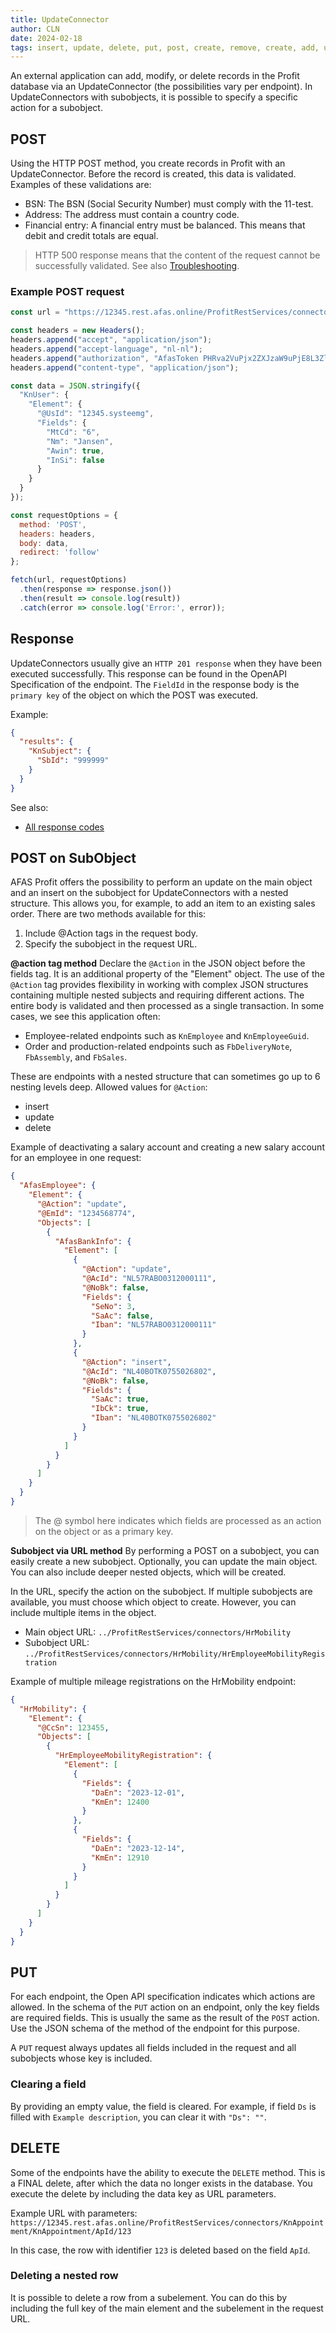 ```yaml
---
title: UpdateConnector
author: CLN
date: 2024-02-18
tags: insert, update, delete, put, post, create, remove, create, add, update
---
```

An external application can add, modify, or delete records in the Profit database via an UpdateConnector (the possibilities vary per endpoint). In UpdateConnectors with subobjects, it is possible to specify a specific action for a subobject.

## POST

Using the HTTP POST method, you create records in Profit with an UpdateConnector. Before the record is created, this data is validated. Examples of these validations are:

- BSN: The BSN (Social Security Number) must comply with the 11-test.
- Address: The address must contain a country code.
- Financial entry: A financial entry must be balanced. This means that debit and credit totals are equal.

> HTTP 500 response means that the content of the request cannot be successfully validated. See also [Troubleshooting](https://docs.afas.help/Profit/en/Troubleshooting).

### Example POST request

``` javascript
const url = "https://12345.rest.afas.online/ProfitRestServices/connectors/KnUser";

const headers = new Headers();
headers.append("accept", "application/json");
headers.append("accept-language", "nl-nl");
headers.append("authorization", "AfasToken PHRva2VuPjx2ZXJzaW9uPjE8L3ZlcnNpb04+PGRhdGE+QURFMzcwQkU4REFGNDBEMEExN0ZGQjkxNEU0MjY3NUU5OTk4QzJENTQ2QTJGNEZBM0U0RjNBQkZBODY3Qjk2RjwvZGF0YT48L3Rva2VuPg==");
headers.append("content-type", "application/json");

const data = JSON.stringify({
  "KnUser": {
    "Element": {
      "@UsId": "12345.systeemg",
      "Fields": {
        "MtCd": "6",
        "Nm": "Jansen",
        "Awin": true,
        "InSi": false
      }
    }
  }
});

const requestOptions = {
  method: 'POST',
  headers: headers,
  body: data,
  redirect: 'follow'
};

fetch(url, requestOptions)
  .then(response => response.json())
  .then(result => console.log(result))
  .catch(error => console.log('Error:', error));
```

## Response

UpdateConnectors usually give an `HTTP 201 response` when they have been executed successfully. This response can be found in the OpenAPI Specification of the endpoint. The `FieldId` in the response body is the `primary key` of the object on which the POST was executed.

Example:

```json
{
  "results": {
    "KnSubject": {
      "SbId": "999999"
    }
  }
}
```

See also:

- [All response codes](https://docs.afas.help/Profit/en/Troubleshooting#http-codes)

## POST on SubObject

AFAS Profit offers the possibility to perform an update on the main object and an insert on the subobject for UpdateConnectors with a nested structure. This allows you, for example, to add an item to an existing sales order. There are two methods available for this:

 1. Include @Action tags in the request body.
 2. Specify the subobject in the request URL.

**@action tag method**
Declare the `@Action` in the JSON object before the fields tag. It is an additional property of the "Element" object. The use of the `@Action` tag provides flexibility in working with complex JSON structures containing multiple nested subjects and requiring different actions. The entire body is validated and then processed as a single transaction. In some cases, we see this application often:

- Employee-related endpoints such as `KnEmployee` and `KnEmployeeGuid`.
- Order and production-related endpoints such as `FbDeliveryNote`, `FbAssembly`, and `FbSales`.

These are endpoints with a nested structure that can sometimes go up to 6 nesting levels deep.
Allowed values for `@Action`:

- insert
- update
- delete

Example of deactivating a salary account and creating a new salary account for an employee in one request:

``` json
{
  "AfasEmployee": {
    "Element": {
      "@Action": "update",
      "@EmId": "1234568774",
      "Objects": [
        {
          "AfasBankInfo": {
            "Element": [
              {
                "@Action": "update",
                "@AcId": "NL57RABO0312000111",
                "@NoBk": false,
                "Fields": {
                  "SeNo": 3,
                  "SaAc": false,
                  "Iban": "NL57RABO0312000111"
                }
              },
              {
                "@Action": "insert",
                "@AcId": "NL40BOTK0755026802",
                "@NoBk": false,
                "Fields": {
                  "SaAc": true,
                  "IbCk": true,
                  "Iban": "NL40BOTK0755026802"
                }
              }
            ]
          }
        }
      ]
    }
  }
}
```

> The @ symbol here indicates which fields are processed as an action on the object or as a primary key.

**Subobject via URL method**
By performing a POST on a subobject, you can easily create a new subobject. Optionally, you can update the main object. You can also include deeper nested objects, which will be created.

In the URL, specify the action on the subobject. If multiple subobjects are available, you must choose which object to create. However, you can include multiple items in the object.

- Main object URL: `../ProfitRestServices/connectors/HrMobility`
- Subobject URL: `../ProfitRestServices/connectors/HrMobility/HrEmployeeMobilityRegistration`

Example of multiple mileage registrations on the HrMobility endpoint:

``` json
{
  "HrMobility": {
    "Element": {
      "@CcSn": 123455,
      "Objects": [
        {
          "HrEmployeeMobilityRegistration": {
            "Element": [
              {
                "Fields": {
                  "DaEn": "2023-12-01",
                  "KmEn": 12400
                }
              },
              {
                "Fields": {
                  "DaEn": "2023-12-14",
                  "KmEn": 12910
                }
              }
            ]
          }
        }
      ]
    }
  }
}
```

## PUT

For each endpoint, the Open API specification indicates which actions are allowed. In the schema of the `PUT` action on an endpoint, only the key fields are required fields. This is usually the same as the result of the `POST` action. Use the JSON schema of the method of the endpoint for this purpose.

A `PUT` request always updates all fields included in the request and all subobjects whose key is included.

### Clearing a field

By providing an empty value, the field is cleared. For example, if field `Ds` is filled with `Example description`, you can clear it with `"Ds": ""`.

## DELETE

Some of the endpoints have the ability to execute the `DELETE` method. This is a FINAL delete, after which the data no longer exists in the database. You execute the delete by including the data key as URL parameters.

Example URL with parameters: `https://12345.rest.afas.online/ProfitRestServices/connectors/KnAppointment/KnAppointment/ApId/123`

In this case, the row with identifier `123` is deleted based on the field `ApId`.

### Deleting a nested row

It is possible to delete a row from a subelement. You can do this by including the full key of the main element and the subelement in the request URL.
